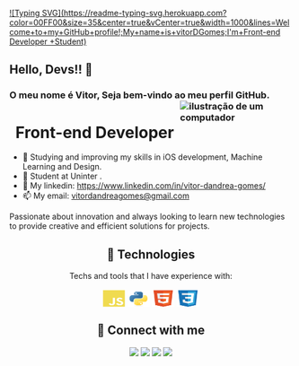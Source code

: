 [![Typing SVG](https://readme-typing-svg.herokuapp.com?color=00FF00&size=35&center=true&vCenter=true&width=1000&lines=Welcome+to+my+GitHub+profile!;My+name+is+vitorDGomes;I'm+Front-end Developer
+Student)](https://git.io/typing-svg)
## Hello, Devs!! 👋
### O meu nome é Vitor, Seja bem-vindo ao meu perfil GitHub. <img src="https://raw.githubusercontent.com/MicaelliMedeiros/micaellimedeiros/master/image/computer-illustration.png" alt="ilustração de um computador" min-width="200px" max-width="200px" width="200px" align="right">

<h1 align="center">Front-end Developer</h1>

- 🌱 Studying and improving my skills in iOS development, Machine Learning and Design.
- 🚀 Student at Uninter .
- 👥 My linkedin: https://www.linkedin.com/in/vitor-dandrea-gomes/
- 📫 My email: vitordandreagomes@gmail.com

Passionate about innovation and always looking to learn new technologies to provide creative and efficient solutions for projects.
<div align="center"
<br/>

<div align="center">


##  🐍 Technologies 

<div align="center">
 Techs and tools that I have experience with:
<div>
  <div style="display: inline_block"><br>
  <img align="center" alt="Js" height="30" width="40" src="https://raw.githubusercontent.com/devicons/devicon/master/icons/javascript/javascript-plain.svg">
  <img align="center" alt="Python" height="30" width="40" src="https://raw.githubusercontent.com/devicons/devicon/master/icons/python/python-original.svg">
  <img align="center" alt="HTML" height="30" width="40" src="https://raw.githubusercontent.com/devicons/devicon/master/icons/html5/html5-original.svg">
  <img align="center" alt="CSS" height="30" width="40" src="https://raw.githubusercontent.com/devicons/devicon/master/icons/css3/css3-original.svg">
  <img.shields.io/badge/Python-14354C?style=for-the-badge&logo=python&logoColor=white
  <!-- aws commit -->



## 📲 Connect with me 

<div align="center">
  <a href="https://instagram.com/vitor_d_gomess?igshid=YmMyMTA2M2Y" target="_blank"><img src="https://img.shields.io/badge/-Instagram-%23E4405F?style=for-the-badge&logo=instagram&logoColor=white" target="_blank"></a>
 <a href="https://discord.gg/https://discord.com/channels/@me" target="_blank"><img src="https://img.shields.io/badge/Discord-7289DA?style=for-the-badge&logo=discord&logoColor=white" target="_blank"></a> 
  <a href = "mailto:contatovitordandreagomes@gmail.com"><img src = "https://img.shields.io/badge/-Gmail-%23333?style=for-the-badge&logo=gmail&logoColor=white" target="_blank"></a>
  <a href="https://www.linkedin.com/in/vitor-dandrea-gomes-6b64a5247/" target="_blank"><img src="https://img.shields.io/badge/-LinkedIn-%230077B5?style=for-the-badge&logo=linkedin&logoColor=white" target="_blank"></a> 
  
</div>




